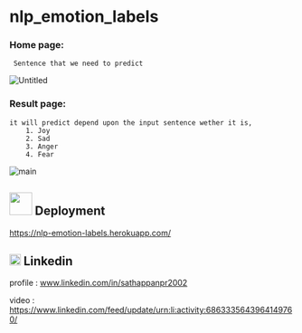 # nlp_emotion_labels

### Home page:
     Sentence that we need to predict
 
 ![Untitled](https://user-images.githubusercontent.com/84607354/140683088-d425bf6e-dd89-4abc-ab2d-0a47d8c75fce.png)
    
### Result page:
    it will predict depend upon the input sentence wether it is,
        1. Joy 
        2. Sad
        3. Anger
        4. Fear

![main](https://user-images.githubusercontent.com/84607354/140683534-0bffeda9-e724-45dd-b46d-9403797a62f6.jpg)
        

## <img src="https://user-images.githubusercontent.com/84607354/140683643-66783115-1ad4-4917-a77a-304abfe969d1.png" width="40"> Deployment
https://nlp-emotion-labels.herokuapp.com/

## <img src="https://user-images.githubusercontent.com/84607354/140683882-06e86b29-866e-4b52-8545-3d6998e281c4.png" width="20"> Linkedin 

profile : www.linkedin.com/in/sathappanpr2002

video : https://www.linkedin.com/feed/update/urn:li:activity:6863335643964149760/

